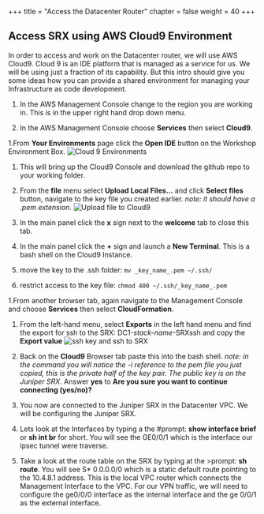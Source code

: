 +++
title = "Access the Datacenter Router"
chapter = false
weight = 40
+++

## Access SRX using AWS Cloud9 Environment

In order to access and work on the Datacenter router, we will use AWS Cloud9. Cloud 9 is an IDE platform that is managed as a service for us. We will be using just a fraction of its capability. But this intro should give you some ideas how you can provide a shared environment for managing your Infrastructure as code development.

1. In the AWS Management Console change to the region you are working in. This is in the upper right hand drop down menu.

1. In the AWS Management Console choose **Services** then select **Cloud9**.

1.From **Your Environments** page click the **Open IDE** button on the Workshop Environment Box.
![Cloud 9 Environments](/images/cloud9-environments.png)

1. This will bring up the Cloud9 Console and download the github repo to your working folder.

1. From the **file** menu select **Upload Local Files...** and click **Select files** button, navigate to the key file you created earlier. _note: it should have a .pem extension_.
   ![Upload file to Cloud9](/images/cloud9-uploadfile.png)

1. In the main panel click the **x** sign next to the **welcome** tab to close this tab.

1. In the main panel click the **+** sign and launch a **New Terminal**. This is a bash shell on the Cloud9 Instance.

1. move the key to the .ssh folder: `mv _key_name_.pem ~/.ssh/`

1. restrict access to the key file: `chmod 400 ~/.ssh/_key_name_.pem`

1.From another browser tab, again navigate to the Management Console and choose **Services** then select **CloudFormation**.

1. From the left-hand menu, select **Exports** in the left hand menu and find the export for ssh to the SRX: DC1-_stack-name_-SRXssh and copy the **Export value**
   ![ssh key and ssh to SRX](/images/cloudformation-csrssh.png)

1. Back on the **Cloud9** Browser tab paste this into the bash shell. _note: in the command you will notice the -i reference to the pem file you just copied, this is the private half of the key pair. The public key is on the Juniper SRX_. Answer **yes** to **Are you sure you want to continue connecting (yes/no)?**

1. You now are connected to the Juniper SRX in the Datacenter VPC. We will be configuring the Juniper SRX.

1. Lets look at the Interfaces by typing a the #prompt: **show interface brief** or **sh int br** for short. You will see the GE0/0/1 which is the interface our ipsec tunnel were traverse.

1. Take a look at the route table on the SRX by typing at the >prompt: **sh route**. You will see S\* 0.0.0.0/0 which is a static default route pointing to the 10.4.8.1 address. This is the local VPC router which connects the Management Interface to the VPC. For our VPN traffic, we will need to configure the ge0/0/0 interface as the internal interface and the ge 0/0/1 as the external interface.
